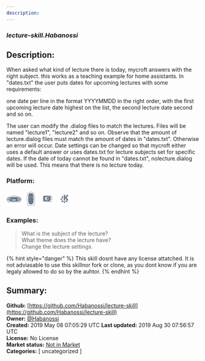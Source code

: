 ```yaml
---
description: 
---
```


### _lecture-skill.Habanossi_  
## Description:  
When asked what kind of lecture there is today, mycroft answers with the right subject. this works as a teaching example for home assistants.
In "dates.txt" the user puts dates for upcoming lectures with some requirements:


one date per line
in the format YYYYMMDD
in the right order, with the first upcoming lecture date highest on the list, the second lecture date second and so on.


The user can modify the .dialog files to match the lectures. Files will be named "lecture1", "lecture2" and so on.
Observe that the amount of lecture.dialog files must match the amount of dates in "dates.txt". Otherwise an error will occur.
Date settings can be changed so that mycroft either uses a default answer or uses dates.txt for lecture subjects set for specific dates.
If the date of today cannot be found in "dates.txt", nolecture.dialog will be used. This means that there is no lecture today.  
  
### Platform:  
 ![Mark I](../.gitbook/assets/mark-1-icon.png)  ![Mark II](../.gitbook/assets/mark-2-icon.png)  ![Picroft](../.gitbook/assets/picroft-icon.png)  ![plasmoid](../.gitbook/assets/kde.png)   
### Examples:  
> What is the subject of the lecture?  
> What theme does the lecture have?  
> Change the lecture settings.  
  
{% hint style="danger" %}
This skill dosnt have any license attatched. It is not adviasable to use this skillnor fork or clone, as you dont know if you are legaly allowed to do so by the auhtor.
{% endhint %}
  
## Summary:  
**Github:** [https://github.com/Habanossi/lecture-skill](https://github.com/Habanossi/lecture-skill)  
**Owner:** [@Habanossi](https://github.com/Habanossi)  
**Created:** 2019 May 08 07:05:29 UTC  **Last updated:** 2019 Aug 30 07:56:57 UTC  
**License:** No License  
**Market status:** [Not in Market](https://market.mycroft.ai/skill/)  
**Categories:** [ uncategorized ]   
